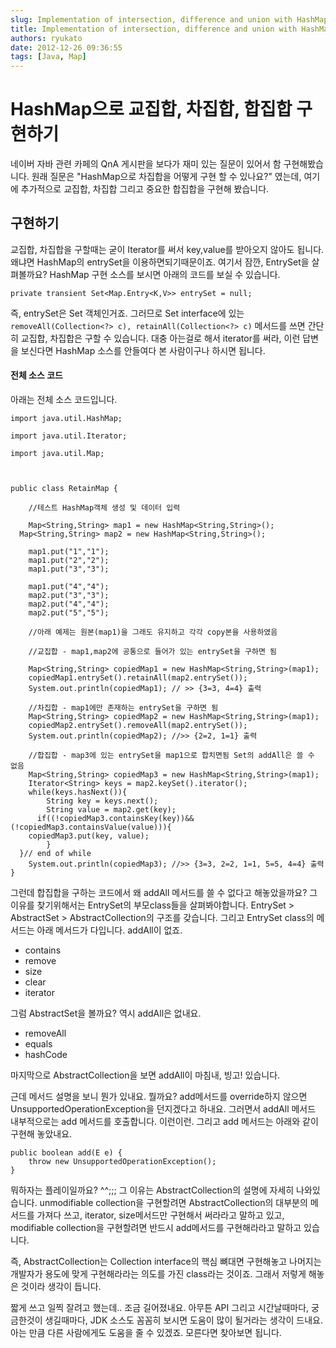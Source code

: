 ```yaml
---
slug: Implementation of intersection, difference and union with HashMap
title: Implementation of intersection, difference and union with HashMap
authors: ryukato
date: 2012-12-26 09:36:55
tags: [Java, Map]
---
```



# HashMap으로 교집합, 차집합, 합집합 구현하기
네이버 자바 관련 카페의 QnA 게시판을 보다가 재미 있는 질문이 있어서 함 구현해봤습니다.
원래 질문은 "HashMap으로 차집합을 어떻게 구현 할 수 있나요?" 였는데,
여기에 추가적으로 교집합, 차집합 그리고 중요한 합집합을 구현해 봤습니다.

## 구현하기
교집합, 차집합을 구할때는 굳이 Iterator를 써서 key,value를 받아오지 않아도 됩니다.
왜냐면 HashMap의 entrySet을 이용하면되기때문이죠.
여기서 잠깐, EntrySet을 살펴볼까요? HashMap 구현 소스를 보시면 아래의 코드를 보실 수 있습니다.

```
private transient Set<Map.Entry<K,V>> entrySet = null;
```

즉, entrySet은 Set 객체인거죠.
그러므로 Set interface에 있는  ```removeAll(Collection<?> c), retainAll(Collection<?> c)``` 메서드를 쓰면
간단히 교집합, 차집합은 구할 수 있습니다.
대충 아는걸로 해서 iterator를 써라, 이런 답변을 보신다면 HashMap 소스를 안들여다 본 사람이구나 하시면 됩니다.

#### 전체 소스 코드
아래는 전체 소스 코드입니다.

```
import java.util.HashMap;

import java.util.Iterator;

import java.util.Map;



public class RetainMap {

	//테스트 HashMap객체 생성 및 데이터 입력

	Map<String,String> map1 = new HashMap<String,String>();
  Map<String,String> map2 = new HashMap<String,String>();

	map1.put("1","1");
	map1.put("2","2");
	map1.put("3","3");

	map1.put("4","4");
	map2.put("3","3");
	map2.put("4","4");
	map2.put("5","5");

	//아래 예제는 원본(map1)을 그래도 유지하고 각각 copy본을 사용하였음

	//교집합 - map1,map2에 공통으로 들어가 있는 entrySet을 구하면 됨

	Map<String,String> copiedMap1 = new HashMap<String,String>(map1);
	copiedMap1.entrySet().retainAll(map2.entrySet());
	System.out.println(copiedMap1); // >> {3=3, 4=4} 출력

	//차집합 - map1에만 존재하는 entrySet을 구하면 됨
	Map<String,String> copiedMap2 = new HashMap<String,String>(map1);
	copiedMap2.entrySet().removeAll(map2.entrySet());
	System.out.println(copiedMap2); //>> {2=2, 1=1} 출력

	//합집합 - map3에 있는 entrySet을 map1으로 합치면됨 Set의 addAll은 쓸 수 없음
	Map<String,String> copiedMap3 = new HashMap<String,String>(map1);
	Iterator<String> keys = map2.keySet().iterator();
	while(keys.hasNext()){
		String key = keys.next();
		String value = map2.get(key);
	  if((!copiedMap3.containsKey(key))&&(!copiedMap3.containsValue(value))){
    copiedMap3.put(key, value);
		}
  }// end of while
	System.out.println(copiedMap3); //>> {3=3, 2=2, 1=1, 5=5, 4=4} 출력
}
```

그런데 합집합을 구하는 코드에서 왜 addAll 메서드를 쓸 수 없다고 해놓았을까요?
그 이유를 찾기위해서는 EntrySet의 부모class들을 살펴봐야합니다.
EntrySet > AbstractSet > AbstractCollection의 구조를 갖습니다.
그리고 EntrySet class의 메서드는 아래 메서드가 다입니다. addAll이 없죠.

* contains
* remove
* size
* clear
* iterator

그럼 AbstractSet을 볼까요?  역시 addAll은 없내요.

* removeAll
* equals
* hashCode

마지막으로 AbstractCollection을 보면 addAll이 마침내, 빙고! 있습니다.

근데 메서드 설명을 보니 뭔가 있내요.
뭘까요? add메서드를 override하지 않으면 UnsupportedOperationException을 던지겠다고 하내요.
그러면서 addAll 메서드 내부적으로는 add 메서드를 호출합니다.
이런이런. 그리고 add 메서드는 아래와 같이 구현해 놓았내요.

```
public boolean add(E e) {
	throw new UnsupportedOperationException();
}
```

뭐하자는 플레이일까요? ^^;;; 그 이유는 AbstractCollection의 설명에 자세히 나와있습니다.
unmodifiable collection을 구현할려면 AbstractCollection의 대부분의 메서드를 가져다 쓰고, iterator, size메서드만 구현해서 써라라고 말하고 있고, modifiable collection을 구현할려면 반드시 add메서드를 구현해라라고 말하고 있습니다.

즉, AbstractCollection는 Collection interface의 핵심 뼈대면 구현해놓고 나머지는 개발자가 용도에 맞게 구현해라라는 의도를 가진 class라는 것이죠.  그래서 저렇게 해놓은 것이라 생각이 듭니다.

짧게 쓰고 일찍 잘려고 했는데.. 조금 길어졌내요.  아무튼 API  그리고 시간날때마다, 궁금한것이 생길때마다, JDK 소스도 꼼꼼히 보시면 도움이 많이 될거라는 생각이 드내요.  아는 만큼 다른 사람에게도 도움을 줄 수 있겠죠. 모른다면 찾아보면 됩니다.
